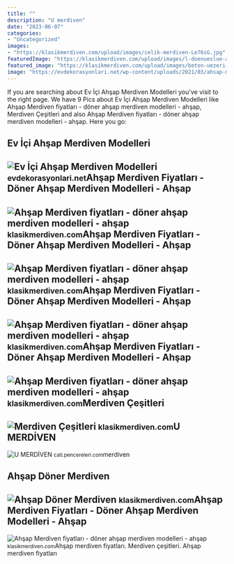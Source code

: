 ```yaml
---
title: ""
description: "U merdi̇ven"
date: "2023-06-07"
categories:
- "Uncategorized"
images:
- "https://klasikmerdiven.com/upload/images/celik-merdiven-Le76sG.jpg"
featuredImage: "https://klasikmerdiven.com/upload/images/l-doenueslue-ahsap-merdiven-BIlxgc.jpg"
featured_image: "https://klasikmerdiven.com/upload/images/beton-uezeri-ahsap-merdiven-KxDyn6.jpg"
image: "https://evdekorasyonlari.net/wp-content/uploads/2021/03/ahsap-merviden8.jpg"
---
```


If you are searching about Ev İçi Ahşap Merdiven Modelleri you've visit to the right page. We have 9 Pics about Ev İçi Ahşap Merdiven Modelleri like Ahşap Merdiven fiyatları - döner ahşap merdiven modelleri - ahşap, Merdiven Çeşitleri and also Ahşap Merdiven fiyatları - döner ahşap merdiven modelleri - ahşap. Here you go:

Ev İçi Ahşap Merdiven Modelleri
-------------------------------

 ![Ev İçi Ahşap Merdiven Modelleri](https://evdekorasyonlari.net/wp-content/uploads/2021/03/ahsap-merviden8.jpg) <small>evdekorasyonlari.net</small>Ahşap Merdiven Fiyatları - Döner Ahşap Merdiven Modelleri - Ahşap
-----------------------------------------------------------------

 ![Ahşap Merdiven fiyatları - döner ahşap merdiven modelleri - ahşap](https://klasikmerdiven.com/upload/images/l-doenueslue-ahsap-merdiven-BIlxgc.jpg) <small>klasikmerdiven.com</small>Ahşap Merdiven Fiyatları - Döner Ahşap Merdiven Modelleri - Ahşap
-----------------------------------------------------------------

 ![Ahşap Merdiven fiyatları - döner ahşap merdiven modelleri - ahşap](https://klasikmerdiven.com/upload/images/celik-merdiven-Le76sG.jpg) <small>klasikmerdiven.com</small>Ahşap Merdiven Fiyatları - Döner Ahşap Merdiven Modelleri - Ahşap
-----------------------------------------------------------------

 ![Ahşap Merdiven fiyatları - döner ahşap merdiven modelleri - ahşap](https://klasikmerdiven.com/upload/images/celik-merdiven-Fl2a9y.jpg) <small>klasikmerdiven.com</small>Ahşap Merdiven Fiyatları - Döner Ahşap Merdiven Modelleri - Ahşap
-----------------------------------------------------------------

 ![Ahşap Merdiven fiyatları - döner ahşap merdiven modelleri - ahşap](https://klasikmerdiven.com/upload/images/beton-uezeri-ahsap-merdiven-KxDyn6.jpg) <small>klasikmerdiven.com</small>Merdiven Çeşitleri
------------------

 ![Merdiven Çeşitleri](https://klasikmerdiven.com/upload/images/merdiven-cesitleri-XWxCWi.jpg) <small>klasikmerdiven.com</small>U MERDİVEN
----------

 ![U MERDİVEN](https://cati.pencereleri.com/images/umerdivenb/wm/90b897bbebdcdffff4836409f5867270.jpg) <small>cati.pencereleri.com</small>merdiven

Ahşap Döner Merdiven
--------------------

 ![Ahşap Döner Merdiven](https://klasikmerdiven.com/upload/images/ahsap-doener-merdiven-scU2wh.jpg) <small>klasikmerdiven.com</small>Ahşap Merdiven Fiyatları - Döner Ahşap Merdiven Modelleri - Ahşap
-----------------------------------------------------------------

 ![Ahşap Merdiven fiyatları - döner ahşap merdiven modelleri - ahşap](https://klasikmerdiven.com/upload/images/g-merdiven.jpg) <small>klasikmerdiven.com</small>Ahşap merdiven fiyatları. Merdiven çeşitleri. Ahşap merdiven fiyatları
